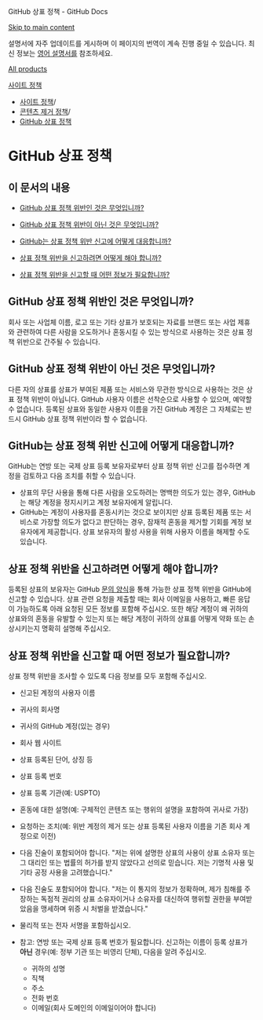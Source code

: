 GitHub 상표 정책 - GitHub Docs

[Skip to main content](#main-content)

설명서에 자주 업데이트를 게시하며 이 페이지의 번역이 계속 진행 중일 수 있습니다. 최신 정보는 [영어 설명서를](/en) 참조하세요.

[All products](/ko)

[사이트 정책](/ko/site-policy)

* [사이트 정책](/ko/site-policy)/
* [콘텐츠 제거 정책](/ko/site-policy/content-removal-policies)/
* [GitHub 상표 정책](/ko/site-policy/content-removal-policies/github-trademark-policy)

GitHub 상표 정책
==========

이 문서의 내용
----------

* [GitHub 상표 정책 위반인 것은 무엇입니까?](#what-is-a-github-trademark-policy-violation)

* [GitHub 상표 정책 위반이 아닌 것은 무엇입니까?](#what-is-not-a-github-trademark-policy-violation)

* [GitHub는 상표 정책 위반 신고에 어떻게 대응합니까?](#how-does-github-respond-to-reported-trademark-policy-violations)

* [상표 정책 위반을 신고하려면 어떻게 해야 합니까?](#how-do-i-report-a-trademark-policy-violation)

* [상표 정책 위반을 신고할 때 어떤 정보가 필요합니까?](#what-information-is-required-when-reporting-trademark-policy-violations)

[](#what-is-a-github-trademark-policy-violation)GitHub 상표 정책 위반인 것은 무엇입니까?
----------

회사 또는 사업체 이름, 로고 또는 기타 상표가 보호되는 자료를 브랜드 또는 사업 제휴와 관련하여 다른 사람을 오도하거나 혼동시킬 수 있는 방식으로 사용하는 것은 상표 정책 위반으로 간주될 수 있습니다.

[](#what-is-not-a-github-trademark-policy-violation)GitHub 상표 정책 위반이 아닌 것은 무엇입니까?
----------

다른 자의 상표를 상표가 부여된 제품 또는 서비스와 무관한 방식으로 사용하는 것은 상표 정책 위반이 아닙니다. GitHub 사용자 이름은 선착순으로 사용할 수 있으며, 예약할 수 없습니다. 등록된 상표와 동일한 사용자 이름을 가진 GitHub 계정은 그 자체로는 반드시 GitHub 상표 정책 위반이라 할 수 없습니다.

[](#how-does-github-respond-to-reported-trademark-policy-violations)GitHub는 상표 정책 위반 신고에 어떻게 대응합니까?
----------

GitHub는 연방 또는 국제 상표 등록 보유자로부터 상표 정책 위반 신고를 접수하면 계정을 검토하고 다음 조치를 취할 수 있습니다.

* 상표의 무단 사용을 통해 다른 사람을 오도하려는 명백한 의도가 있는 경우, GitHub는 해당 계정을 정지시키고 계정 보유자에게 알립니다.
* GitHub는 계정이 사용자를 혼동시키는 것으로 보이지만 상표 등록된 제품 또는 서비스로 가장할 의도가 없다고 판단하는 경우, 잠재적 혼동을 제거할 기회를 계정 보유자에게 제공합니다. 상표 보유자의 활성 사용을 위해 사용자 이름을 해제할 수도 있습니다.

[](#how-do-i-report-a-trademark-policy-violation)상표 정책 위반을 신고하려면 어떻게 해야 합니까?
----------

등록된 상표의 보유자는 GitHub [문의 양식](https://support.github.com/contact?tags=docs-trademark)을 통해 가능한 상표 정책 위반을 GitHub에 신고할 수 있습니다. 상표 관련 요청을 제출할 때는 회사 이메일을 사용하고, 빠른 응답이 가능하도록 아래 요청된 모든 정보를 포함해 주십시오. 또한 해당 계정이 왜 귀하의 상표와의 혼동을 유발할 수 있는지 또는 해당 계정이 귀하의 상표를 어떻게 약화 또는 손상시키는지 명확히 설명해 주십시오.

[](#what-information-is-required-when-reporting-trademark-policy-violations)상표 정책 위반을 신고할 때 어떤 정보가 필요합니까?
----------

상표 정책 위반을 조사할 수 있도록 다음 정보를 모두 포함해 주십시오.

* 신고된 계정의 사용자 이름

* 귀사의 회사명

* 귀사의 GitHub 계정(있는 경우)

* 회사 웹 사이트

* 상표 등록된 단어, 상징 등

* 상표 등록 번호

* 상표 등록 기관(예: USPTO)

* 혼동에 대한 설명(예: 구체적인 콘텐츠 또는 행위의 설명을 포함하여 귀사로 가장)

* 요청하는 조치(예: 위반 계정의 제거 또는 상표 등록된 사용자 이름을 기존 회사 계정으로 이전)

* 다음 진술이 포함되어야 합니다. "저는 위에 설명한 상표의 사용이 상표 소유자 또는 그 대리인 또는 법률의 허가를 받지 않았다고 선의로 믿습니다. 저는 기명적 사용 및 기타 공정 사용을 고려했습니다."

* 다음 진술도 포함되어야 합니다. "저는 이 통지의 정보가 정확하며, 제가 침해를 주장하는 독점적 권리의 상표 소유자이거나 소유자를 대신하여 행위할 권한을 부여받았음을 맹세하며 위증 시 처벌을 받겠습니다."

* 물리적 또는 전자 서명을 포함하십시오.

* 참고: 연방 또는 국제 상표 등록 번호가 필요합니다. 신고하는 이름이 등록 상표가 **아닌** 경우(예: 정부 기관 또는 비영리 단체), 다음을 알려 주십시오.

  * 귀하의 성명
  * 직책
  * 주소
  * 전화 번호
  * 이메일(회사 도메인의 이메일이어야 합니다)
